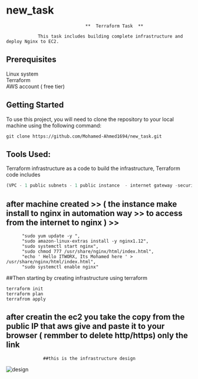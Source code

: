 # new_task
                                  **  Terraform Task  **
                      
                This task includes building complete infrastructure and deploy Nginx to EC2.  
        
## Prerequisites
  Linux system  
  Terraform  
  AWS account ( free tier)  
  
  
## Getting Started
  To use this project, you will need to clone the repository to your local machine using the following command:  

  ``` git clone
  git clone https://github.com/Mohamed-Ahmed1694/new_task.git
  ```
 
 ## Tools Used:
 Terraform infrastructure as a code to build the infrastructure, Terraform code includes

``` terraform components
(VPC - 1 public subnets - 1 public instance  - internet gateway -security group - route tables - nginx install on the instance ).  
```

## after machine created >> ( the instance make install to nginx in automation way >> to access from the internet to nginx ) >>
``` install nginx on ec2
      "sudo yum update -y ",  
      "sudo amazon-linux-extras install -y nginx1.12",  
      "sudo systemctl start nginx",  
      "sudo chmod 777 /usr/share/nginx/html/index.html",  
      "echo ' Hello ITWORX, Its Mohamed here ' > /usr/share/nginx/html/index.html",  
      "sudo systemctl enable nginx" 
```


##Then starting by creating infrastructure using terraform

 ``` 
 terraform init  
 terraform plan  
 terrafrom apply  
 ```
 
 ## after creatin the ec2 you take the copy from the public IP that aws give  and paste it to your browser ( remmber to delete http/https) only the link 

                  ##this is the infrastructure design

![design](https://user-images.githubusercontent.com/116628728/223682344-78774077-fe6b-41e1-bf44-ff4f4ed4e1b3.png)


